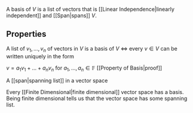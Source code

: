 A basis of $V$ is a list of vectors that is [[Linear Independence|linearly independent]] and [[Span|spans]] $V$.


## Properties
A list of $v_1, ... , v_n$ of vectors in $V$ is a basis of $V$ $\iff$ every $v \in V$ can be written uniquely in the form

$v = a_1v_1 + ... + a_nv_n$ for $a_1, ..., a_n \in \mathbb{F}$
[[Property of Basis|proof]]

A [[span|spanning list]] in a vector space 

Every [[Finite Dimensional|finite dimensional]] vector space has a basis.
Being finite dimensional tells us that the vector space has some spanning list. 
